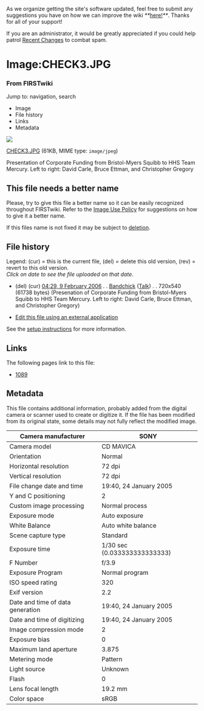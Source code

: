 As we organize getting the site's software updated, feel free to submit any
suggestions you have on how we can improve the wiki
_**_[here!](/index.php/User:Hallry/Suggestions "User:Hallry/Suggestions"
)_**_. Thanks for all of your support!

If you are an administrator, it would be greatly appreciated if you could help
patrol [Recent Changes](/index.php/Special:Recentchanges
"Special:Recentchanges" ) to combat spam.

# Image:CHECK3.JPG

### From FIRSTwiki

Jump to: navigation, search

  * Image
  * File history
  * Links
  * Metadata

![](/media/2/23/CHECK3.JPG)

[CHECK3.JPG](/media/2/23/CHECK3.JPG "CHECK3.JPG" ) (61KB, MIME type:
`image/jpeg`)

Presentation of Corporate Funding from Bristol-Myers Squibb to HHS Team
Mercury. Left to right: David Carle, Bruce Ettman, and Christopher Gregory

This file needs a better name  
---  
Please, try to give this file a better name so it can be easily recognized
throughout FIRSTwiki. Refer to the [Image Use
Policy](/index.php/FIRSTwiki:Image_use_policy "FIRSTwiki:Image use policy" )
for suggestions on how to give it a better name.

If this files name is not fixed it may be subject to
[deletion](/index.php/Category:Candidates_for_speedy_deletion
"Category:Candidates for speedy deletion" ).  
  
## File history

Legend: (cur) = this is the current file, (del) = delete this old version,
(rev) = revert to this old version.  
_Click on date to see the file uploaded on that date_.

  * (del) (cur) [04:29, 9 February 2006](/media/2/23/CHECK3.JPG "/media/2/23/CHECK3.JPG" ) . . [Bandchick](/index.php?title=User:Bandchick&action=edit "User:Bandchick" ) ([Talk](/index.php?title=User_talk:Bandchick&action=edit "User talk:Bandchick" )) . . 720x540 (61738 bytes) (Presenation of Corporate Funding from Bristol-Myers Squibb to HHS Team Mercury. Left to right: David Carle, Bruce Ettman, and Christopher Gregory)
  

  * [Edit this file using an external application](/index.php?title=Image:CHECK3.JPG&action=edit&externaledit=true&mode=file "Image:CHECK3.JPG" )

See the [setup
instructions](http://meta.wikimedia.org/wiki/Help:External_editors
"http://meta.wikimedia.org/wiki/Help:External_editors" ) for more information.

## Links

The following pages link to this file:

  * [1089](/index.php/1089 "1089" )

## Metadata

This file contains additional information, probably added from the digital
camera or scanner used to create or digitize it. If the file has been modified
from its original state, some details may not fully reflect the modified
image.

Camera manufacturer |  SONY  
---|---  
Camera model |  CD MAVICA  
Orientation |  Normal  
Horizontal resolution |  72 dpi  
Vertical resolution |  72 dpi  
File change date and time |  19:40, 24 January 2005  
Y and C positioning |  2  
Custom image processing |  Normal process  
Exposure mode |  Auto exposure  
White Balance |  Auto white balance  
Scene capture type |  Standard  
Exposure time |  1/30 sec (0.033333333333333)  
F Number |  f/3.9  
Exposure Program |  Normal program  
ISO speed rating |  320  
Exif version |  2.2  
Date and time of data generation |  19:40, 24 January 2005  
Date and time of digitizing |  19:40, 24 January 2005  
Image compression mode |  2  
Exposure bias |  0  
Maximum land aperture |  3.875  
Metering mode |  Pattern  
Light source |  Unknown  
Flash |  0  
Lens focal length |  19.2 mm  
Color space |  sRGB  
  
